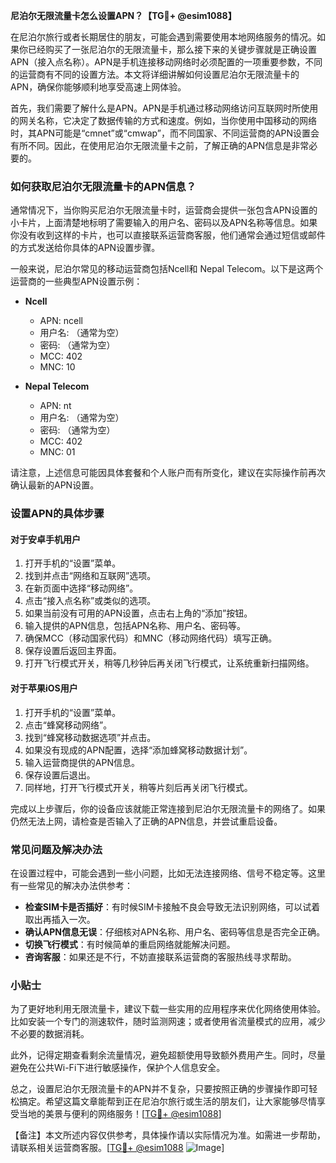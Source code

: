 **尼泊尔无限流量卡怎么设置APN？【TG💪+ @esim1088】**

在尼泊尔旅行或者长期居住的朋友，可能会遇到需要使用本地网络服务的情况。如果你已经购买了一张尼泊尔的无限流量卡，那么接下来的关键步骤就是正确设置APN（接入点名称）。APN是手机连接移动网络时必须配置的一项重要参数，不同的运营商有不同的设置方法。本文将详细讲解如何设置尼泊尔无限流量卡的APN，确保你能够顺利地享受高速上网体验。

首先，我们需要了解什么是APN。APN是手机通过移动网络访问互联网时所使用的网关名称，它决定了数据传输的方式和速度。例如，当你使用中国移动的网络时，其APN可能是“cmnet”或“cmwap”，而不同国家、不同运营商的APN设置会有所不同。因此，在使用尼泊尔无限流量卡之前，了解正确的APN信息是非常必要的。

### 如何获取尼泊尔无限流量卡的APN信息？

通常情况下，当你购买尼泊尔无限流量卡时，运营商会提供一张包含APN设置的小卡片，上面清楚地标明了需要输入的用户名、密码以及APN名称等信息。如果你没有收到这样的卡片，也可以直接联系运营商客服，他们通常会通过短信或邮件的方式发送给你具体的APN设置步骤。

一般来说，尼泊尔常见的移动运营商包括Ncell和 Nepal Telecom。以下是这两个运营商的一些典型APN设置示例：

- **Ncell**
  - APN: ncell
  - 用户名: （通常为空）
  - 密码: （通常为空）
  - MCC: 402
  - MNC: 10

- **Nepal Telecom**
  - APN: nt
  - 用户名: （通常为空）
  - 密码: （通常为空）
  - MCC: 402
  - MNC: 01

请注意，上述信息可能因具体套餐和个人账户而有所变化，建议在实际操作前再次确认最新的APN设置。

### 设置APN的具体步骤

#### 对于安卓手机用户

1. 打开手机的“设置”菜单。
2. 找到并点击“网络和互联网”选项。
3. 在新页面中选择“移动网络”。
4. 点击“接入点名称”或类似的选项。
5. 如果当前没有可用的APN设置，点击右上角的“添加”按钮。
6. 输入提供的APN信息，包括APN名称、用户名、密码等。
7. 确保MCC（移动国家代码）和MNC（移动网络代码）填写正确。
8. 保存设置后返回主界面。
9. 打开飞行模式开关，稍等几秒钟后再关闭飞行模式，让系统重新扫描网络。

#### 对于苹果iOS用户

1. 打开手机的“设置”菜单。
2. 点击“蜂窝移动网络”。
3. 找到“蜂窝移动数据选项”并点击。
4. 如果没有现成的APN配置，选择“添加蜂窝移动数据计划”。
5. 输入运营商提供的APN信息。
6. 保存设置后退出。
7. 同样地，打开飞行模式开关，稍等片刻后再关闭飞行模式。

完成以上步骤后，你的设备应该就能正常连接到尼泊尔无限流量卡的网络了。如果仍然无法上网，请检查是否输入了正确的APN信息，并尝试重启设备。

### 常见问题及解决办法

在设置过程中，可能会遇到一些小问题，比如无法连接网络、信号不稳定等。这里有一些常见的解决办法供参考：

- **检查SIM卡是否插好**：有时候SIM卡接触不良会导致无法识别网络，可以试着取出再插入一次。
- **确认APN信息无误**：仔细核对APN名称、用户名、密码等信息是否完全正确。
- **切换飞行模式**：有时候简单的重启网络就能解决问题。
- **咨询客服**：如果还是不行，不妨直接联系运营商的客服热线寻求帮助。

### 小贴士

为了更好地利用无限流量卡，建议下载一些实用的应用程序来优化网络使用体验。比如安装一个专门的测速软件，随时监测网速；或者使用省流量模式的应用，减少不必要的数据消耗。

此外，记得定期查看剩余流量情况，避免超额使用导致额外费用产生。同时，尽量避免在公共Wi-Fi下进行敏感操作，保护个人信息安全。

总之，设置尼泊尔无限流量卡的APN并不复杂，只要按照正确的步骤操作即可轻松搞定。希望这篇文章能帮到正在尼泊尔旅行或生活的朋友们，让大家能够尽情享受当地的美景与便利的网络服务！[[TG💪+ @esim1088](https://t.me/s/esim1088)]

【备注】本文所述内容仅供参考，具体操作请以实际情况为准。如需进一步帮助，请联系相关运营商客服。[[TG💪+ @esim1088](https://t.me/s/esim1088) ![Image](https://i.postimg.cc/4NQfJmqS/Snipaste-2025-05-13-00-14-12.png)]
